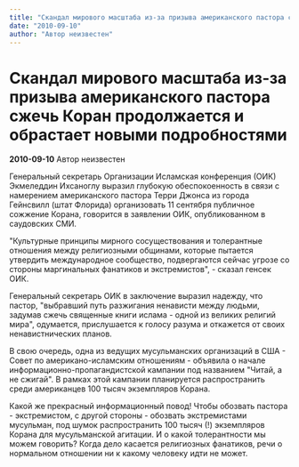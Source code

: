 ```yaml
---
title: "Cкандал мирового масштаба из-за призыва американского пастора сжечь Коран продолжается и обрастает новыми подробностями"
date: "2010-09-10"
author: "Автор неизвестен"
---
```


# Cкандал мирового масштаба из-за призыва американского пастора сжечь Коран продолжается и обрастает новыми подробностями

**2010-09-10** Автор неизвестен

Генеральный секретарь Организации Исламская конференция (ОИК) Экмеледдин Ихсаноглу выразил глубокую обеспокоенность в связи с намерением американского пастора Терри Джонса из города Гейнсвилл (штат Флорида) организовать 11 сентября публичное сожжение Корана, говорится в заявлении ОИК, опубликованном в саудовских СМИ.

"Культурные принципы мирного сосуществования и толерантные отношения между религиозными общинами, которые пытается утвердить международное сообщество, подвергаются сейчас угрозе со стороны маргинальных фанатиков и экстремистов", - сказал генсек ОИК.

Генеральный секретарь ОИК в заключение выразил надежду, что пастор, "выбравший путь разжигания ненависти между людьми, задумав сжечь священные книги ислама - одной из великих религий мира", одумается, прислушается к голосу разума и откажется от своих ненавистнических планов.

В свою очередь, одна из ведущих мусульманских организаций в США - Совет по американо-исламским отношениям - объявила о начале информационно-пропагандистской кампании под названием "Читай, а не сжигай". В рамках этой кампании планируется распространить среди американцев 100 тысяч экземпляров Корана.

Какой же прекрасный информационный повод! Чтобы обозвать пастора - экстремистом, с другой стороны - обозвать экстремистами мусульман, под шумок распространить 100 тысяч (!) экземпляров Корана для мусульманской агитации. И о какой толерантности мы можем говорить? Когда дело касается религиозных фанатиков, речи о нормальном отношении ни к какому человеку идти не может.